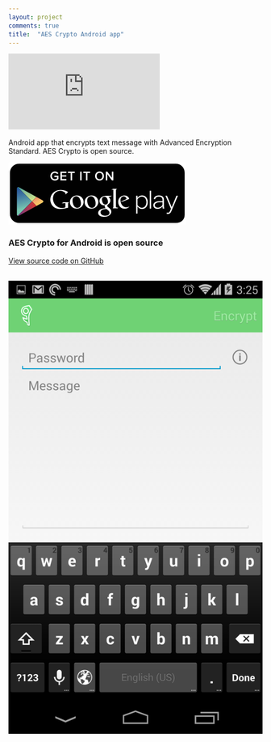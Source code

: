 ```yaml
---
layout: project
comments: true
title:  "AES Crypto Android app"
---
```


<div class='embed-container'><iframe src='http://www.youtube.com/embed/QIJm3mY9hEY?rel=0' frameborder='0' allowfullscreen></iframe></div>

Android app that encrypts text message with Advanced Encryption Standard. AES Crypto is open source.

<a href='https://play.google.com/store/apps/details?id=com.evgenii.aescrypto' title='Get it on Google Play'><img src='/image/logos/google_play_badge.png' alt='Get it on Google Play' class='isMax200PxWide'></a>

### AES Crypto for Android is open source

<a href='https://github.com/evgenyneu/aes-crypto-android' title='View source on GitHub'>View source code on GitHub</a>

<br>

<img src='/image/projects/2014_05_aes_crypto_for_android.png' title='AES Crypto Android' class='isMax100PercentWide hasBorderShade90'>